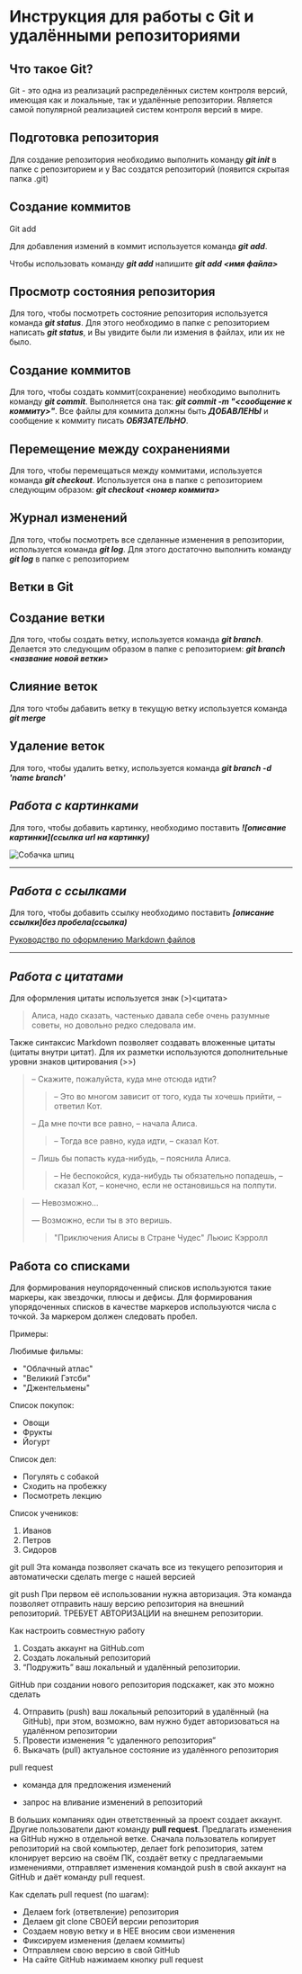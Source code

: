# Инструкция для работы с Git и удалёнными репозиториями

## **Что такое Git?**
Git - это одна из реализаций распределённых систем контроля версий, имеющая как и локальные, так и удалённые репозитории. Является самой популярной реализацией систем контроля версий в мире.

## **Подготовка репозитория**

Для создание репозитория необходимо выполнить команду ***git init***  в папке с репозиторием и у Вас создатся репозиторий (появится скрытая папка .git)

## **Создание коммитов**

Git add

Для добавления измений в коммит используется команда ***git add***.

 Чтобы использовать команду ***git add*** напишите ***git add <имя файла>***

## **Просмотр состояния репозитория**
Для того, чтобы посмотреть состояние репозитория используется команда ***git status***. Для этого необходимо в папке с репозиторием написать ***git status***, и Вы увидите были ли измения в файлах, или их не было.

## **Создание коммитов**
Для того, чтобы создать коммит(сохранение) необходимо выполнить команду ***git commit***. Выполняется она так: ***git commit -m "<сообщение к коммиту>"***. Все файлы для коммита должны быть ***ДОБАВЛЕНЫ*** и сообщение к коммиту писать ***ОБЯЗАТЕЛЬНО***.

## **Перемещение между сохранениями**
Для того, чтобы перемещаться между коммитами, используется команда ***git checkout***. Используется она в папке с репозиторием следующим образом: ***git checkout <номер коммита>***

## **Журнал изменений**
Для того, чтобы посмотреть все сделанные изменения в репозитории, используется команда ***git log***. Для этого достаточно выполнить команду ***git log*** в папке с репозиторием

## **Ветки в Git**

## Создание ветки

Для того, чтобы создать ветку, используется команда ***git branch***. Делается это следующим образом в папке с репозиторием: ***git branch <название новой ветки>***

## Слияние веток

Для того чтобы дабавить ветку в текущую ветку используется команда ***git merge <name branch>***

## Удаление веток
Для того, чтобы удалить ветку, используется команда ***git branch -d 'name branch'***

## ***Работа с картинками***
Для того, чтобы добавить картинку, необходимо поставить ***![описание картинки](ссылка url на картинку)***


![Собачка шпиц](https://encrypted-tbn0.gstatic.com/images?q=tbn:ANd9GcQssCuD_JD-ttIyjy7KPKdCRQfmErb8uxedng&usqp=CAU)

---

## ***Работа с ссылками***

Для того, чтобы добавить ссылку необходимо поставить ***[описание ссылки]без пробела(ссылка)***

[Руководство по оформлению Markdown файлов](https://gist.github.com/Jekins/2bf2d0638163f1294637)

---
## ***Работа с цитатами***

Для оформления цитаты используется знак (>)<цитата>

>Алиса, надо сказать, частенько давала себе очень разумные советы, но довольно редко следовала им.

Также синтаксис Markdown позволяет создавать вложенные цитаты (цитаты внутри цитат). Для их разметки используются дополнительные уровни знаков цитирования (>>)

>– Скажите, пожалуйста, куда мне отсюда идти?
>>– Это во многом зависит от того, куда ты хочешь прийти, – ответил Кот.
>
>– Да мне почти все равно, – начала Алиса.
>>– Тогда все равно, куда идти, – сказал Кот.
>
>– Лишь бы попасть куда-нибудь, – пояснила Алиса.
>>– Не беспокойся, куда-нибудь ты обязательно попадешь, – сказал Кот, – конечно, если не остановишься на полпути.

>— Невозможно…
>
>— Возможно, если ты в это веришь.
>>"Приключения Алисы в Стране Чудес" Льюис Кэрролл

## **Работа со списками**

 Для формирования неупорядоченный списков используются такие маркеры, как звездочки, плюсы и дефисы. Для формирования упорядоченных списков в качестве маркеров используются числа с точкой. За маркером должен следовать пробел.

 Примеры:

Любимые фильмы:
 
* "Облачный атлас"
* "Великий Гэтсби"
* "Джентельмены"

Список покупок:
- Овощи
- Фрукты
- Йогурт

Список дел:
+ Погулять с собакой 
+ Сходить на пробежку
+ Посмотреть лекцию

Список учеников:
1. Иванов
2. Петров
3. Сидоров

git pull
Эта команда позволяет скачать все из текущего репозитория и автоматически сделать merge с нашей версией

git push
При первом её использовании нужна авторизация.
Эта команда позволяет отправить нашу версию репозитория на внешний репозиторий. ТРЕБУЕТ АВТОРИЗАЦИИ на внешнем репозитории.

Как настроить совместную работу

1. Создать аккаунт на GitHub.com
2. Создать локальный репозиторий
3. “Подружить” ваш локальный и удалённый репозитории. 
    
GitHub при создании нового репозитория подскажет, как это можно сделать
    
4. Отправить (push) ваш локальный репозиторий в удалённый (на GitHub), при этом, возможно, вам нужно будет авторизоваться на удалённом репозитории
5. Провести изменения “с удаленного репозитория”
6. Выкачать (pull) актуальное состояние из удалённого репозитория

pull request

- команда для предложения изменений 

- запрос на вливание изменений в репозиторий

В больших компаниях один ответственный за проект создает аккаунт. Другие пользователи дают команду **pull request**. Предлагать изменения на GitHub нужно в отдельной ветке. 
Сначала пользователь копирует репозиторий на свой компьютер, делает fork репозитория, затем клонирует версию на своём ПК, создаёт ветку с предлагаемыми изменениями, отправляет изменения командой push в свой аккаунт на GitHub и даёт команду pull request.
 
 Как сделать pull request (по шагам):

- Делаем fork (ответвление) репозитория
- Делаем git clone СВОЕЙ версии репозитория
- Создаем новую ветку и в НЕЕ вносим свои изменения
- Фиксируем изменения (делаем коммиты)
- Отправляем свою версию в свой GitHub
- На сайте GitHub нажимаем кнопку pull request

